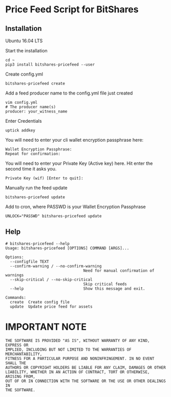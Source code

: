 # Price Feed Script for BitShares

## Installation 

Ubuntu 16.04 LTS

Start the installation

```
cd ~
pip3 install bitshares-pricefeed --user
```

Create config.yml
```
bitshares-pricefeed create
```

Add a feed producer name to the config.yml file just created
```
vim config.yml
# The producer name(s)
producer: your_witness_name
```

Enter Credentials

```
uptick addkey
```

You will need to enter your cli wallet encryption passphrase here:

```
Wallet Encryption Passphrase:
Repeat for confirmation:
```

You will need to enter your Private Key (Active key) here. Hit enter the second time it asks you.

```
Private Key (wif) [Enter to quit]:
```

Manually run the feed update

```
bitshares-pricefeed update
```

Add to cron, where PASSWD is your Wallet Encryption Passphrase

```
UNLOCK="PASSWD" bitshares-pricefeed update
```

## Help

```
# bitshares-pricefeed --help
Usage: bitshares-pricefeed [OPTIONS] COMMAND [ARGS]...

Options:
  --configfile TEXT
  --confirm-warning / --no-confirm-warning
                                  Need for manual confirmation of warnings
  --skip-critical / --no-skip-critical
                                  Skip critical feeds
  --help                          Show this message and exit.

Commands:
  create  Create config file
  update  Update price feed for assets
```

# IMPORTANT NOTE

    THE SOFTWARE IS PROVIDED "AS IS", WITHOUT WARRANTY OF ANY KIND, EXPRESS OR
    IMPLIED, INCLUDING BUT NOT LIMITED TO THE WARRANTIES OF MERCHANTABILITY,
    FITNESS FOR A PARTICULAR PURPOSE AND NONINFRINGEMENT. IN NO EVENT SHALL THE
    AUTHORS OR COPYRIGHT HOLDERS BE LIABLE FOR ANY CLAIM, DAMAGES OR OTHER
    LIABILITY, WHETHER IN AN ACTION OF CONTRACT, TORT OR OTHERWISE, ARISING FROM,
    OUT OF OR IN CONNECTION WITH THE SOFTWARE OR THE USE OR OTHER DEALINGS IN
    THE SOFTWARE.
